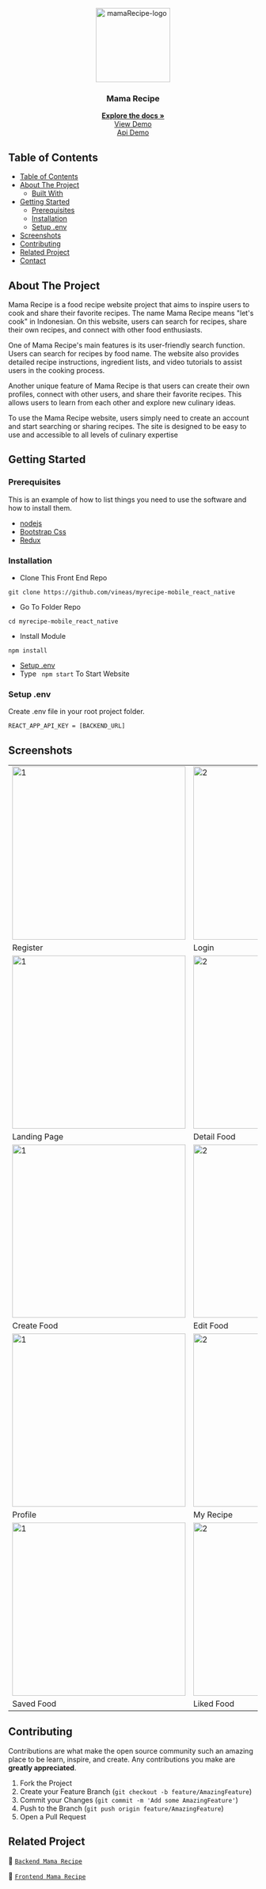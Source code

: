 <p align="center">
<div align="center">
  <img height="150" src="./docs/logo.png" alt="mamaRecipe-logo" border="0"/>
</div>
  <h3 align="center">Mama Recipe</h3>
  <p align="center">
    <a href="https://github.com/vineas/myrecipe-mobile_react_native"><strong>Explore the docs »</strong></a>
    <br />
    <a href="#">View Demo</a>
    <br />
    <a href="https://team-project-kelompok1-pijar-backend.vercel.app">Api Demo</a>
  </p>
</p>

<!-- TABLE OF CONTENTS -->

## Table of Contents

- [Table of Contents](#table-of-contents)
- [About The Project](#about-the-project)
  - [Built With](#built-with)
- [Getting Started](#getting-started)
  - [Prerequisites](#prerequisites)
  - [Installation](#installation)
  - [Setup .env](#setup-env)
- [Screenshots](#screenshots)
- [Contributing](#contributing)
- [Related Project](#related-project)
- [Contact](#contact)

<!-- ABOUT THE PROJECT -->

## About The Project

Mama Recipe is a food recipe website project that aims to inspire users to cook and share their favorite recipes. The name Mama Recipe means "let's cook" in Indonesian. On this website, users can search for recipes, share their own recipes, and connect with other food enthusiasts.

One of Mama Recipe's main features is its user-friendly search function. Users can search for recipes by food name. The website also provides detailed recipe instructions, ingredient lists, and video tutorials to assist users in the cooking process.

Another unique feature of Mama Recipe is that users can create their own profiles, connect with other users, and share their favorite recipes. This allows users to learn from each other and explore new culinary ideas.

To use the Mama Recipe website, users simply need to create an account and start searching or sharing recipes. The site is designed to be easy to use and accessible to all levels of culinary expertise

<!-- GETTING STARTED -->

## Getting Started

### Prerequisites

This is an example of how to list things you need to use the software and how to install them.

- [nodejs](https://nodejs.org/en/download/)
- [Bootstrap Css](https://getbootstrap.com/)
- [Redux](https://redux.js.org/)

### Installation

- Clone This Front End Repo

```
git clone https://github.com/vineas/myrecipe-mobile_react_native
```

- Go To Folder Repo

```
cd myrecipe-mobile_react_native
```

- Install Module

```
npm install
```

- <a href="#setup-env">Setup .env</a>
- Type ` npm start` To Start Website

### Setup .env

Create .env file in your root project folder.

```
REACT_APP_API_KEY = [BACKEND_URL]
```

<!-- ROADMAP -->

## Screenshots

<table>
  <tr>
    <td><img width="350px" src="./docs/register.png"  border="0" border="0" alt="1" /></td>
    <td> <img width="350px" src="./docs/login.png" \ border="0"  border="0"  border="0"  alt="2" /></td>
  </tr>
  <tr>
    <td>Register</td>
    <td>Login</td>
  </tr>

  <tr>
    <td><img width="350px" src="./docs/home.png"  border="0" border="0" alt="1" /></td>
    <td> <img width="350px" src="./docs/detail.png" \ border="0"  border="0"  border="0"  alt="2" /></td>
  </tr>
  <tr>
    <td>Landing Page</td>
    <td>Detail Food</td>
  </tr>

  <tr>
    <td><img width="350px" src="./docs/addRecipe.png"  border="0" border="0" alt="1" /></td>
    <td> <img width="350px" src="./docs/updateRecipe.png" \ border="0"  border="0"  border="0"  alt="2" /></td>
  </tr>
  <tr>
    <td>Create Food</td>
    <td>Edit Food</td>
  </tr>
  <tr>
    <td><img width="350px" src="./docs/profile.png"  border="0" border="0" alt="1" /></td>
    <td> <img width="350px" src="./docs/myrecipe.png" \ border="0"  border="0"  border="0"  alt="2" /></td>
  </tr>
  <tr>
    <td>Profile </td>
    <td>My Recipe</td>
  </tr>

  <tr>
    <td><img width="350px" src="./docs/saveRecipe.png"  border="0" border="0" alt="1" /></td>
    <td> <img width="350px" src="./docs/like.png" \ border="0"  border="0"  border="0"  alt="2" /></td>
  </tr>
  <tr>
    <td>Saved Food</td>
    <td>Liked Food</td>
  </tr>

   <!-- <tr>
    <td><img width="350px" src="./docs/mobile/home.png"  border="0" border="0" alt="1" /></td>
    <td> <img width="350px" src="./docs/mobile/profile.png" \ border="0"  border="0"  border="0"  alt="2" /></td>
  </tr>
  <tr>
    <td>Home - Mobile</td>
    <td>Profile - Mobile</td>
  </tr> -->
</table>
<!-- CONTRIBUTING -->

## Contributing

Contributions are what make the open source community such an amazing place to be learn, inspire, and create. Any contributions you make are **greatly appreciated**.

1. Fork the Project
2. Create your Feature Branch (`git checkout -b feature/AmazingFeature`)
3. Commit your Changes (`git commit -m 'Add some AmazingFeature'`)
4. Push to the Branch (`git push origin feature/AmazingFeature`)
5. Open a Pull Request

## Related Project

:rocket: [`Backend Mama Recipe`](https://github.com/vineas11/team-project_kelompok1_pijar_backend)

:rocket: [`Frontend Mama Recipe`](https://github.com/vineas/myrecipe-mobile_react_native)

<!-- :rocket: [`Demo Mama Recipe`](https://team-project-kelompok1-pijar-frontend.vercel.app) -->